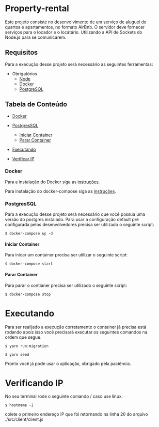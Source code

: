 # Property-rental
Este projeto consiste no desenvolvimento de um serviço de aluguel de quartos e apartamentos, no formato AirBnb. O servidor deve fornecer serviços para o locador e o locatário. Utilizando a API de Sockets do Node.js para se comunicarem.


## Requisitos
Para a execução desse projeto será necessário as seguintes ferramentas:

- Obrigatórios
  - [Node](https://nodejs.org/en/)
  - [Docker](https://docs.docker.com/)
  - [PostgreSQL](https://www.postgresql.org/)

<!-- TABLE OF CONTENTS -->

## Tabela de Conteúdo

- [Docker](#docker)
- [PostgresSQL](#postgressql)
  - [Iniciar Container](#iniciar-container)
  - [Parar Container](#parar-container)

- [Executando](#executando)
- [Verificar IP](#verificar-ip)

### Docker
  Para a instalação do Docker siga as [instruções](https://docs.docker.com/engine/install/).

  Para instalação do docker-compose siga as [instruções](https://docs.docker.com/compose/install/).

### PostgresSQL
  Para a execução desse projeto será necessário que você possua uma versão do postgres instalado.
  Para usar a configuração default pré configurada pelos desenvolvedores precisa ser utilizado o seguinte script:

  ```$ docker-compose up -d```

#### Iniciar Container
  Para inicar um container precisa ser utilizar o seguinte script:

  ```$ docker-compose start```
#### Parar Container
  Para parar o contianer precisa ser utilizado o seguinte script:
  
  ```$ docker-compose stop```

# Executando
  Para ser realijado a execução corretamento o container já precisa está rodando apois isso você precisará executar os seguintes comandos na ordem que segue.

  ```$ yarn run:migration```

  ```$ yarn seed```

  Pronto você já pode usar o aplicação, obrigado pela paciência.

# Verificando IP

  No seu terminal rode o seguinte comando / caso use linux.

  ```$ hostname -I```

  colete o primeiro endereço IP que foi retornando na linha 20 do arquivo ./src/client/client.js
